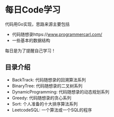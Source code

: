 # 每日Code学习
代码用Go实现，思路来源主要包括
* 代码随想录https://www.programmercarl.com/
* 一些基本的数据结构

每日是为了提醒自己学习！
## 目录介绍
* BackTrack: 代码随想录的回溯算法系列
* BinaryTree: 代码随想录的二叉树系列
* DynamicProgramming: 代码随想录的动态规划系列
* Greedy: 代码随想录的贪心系列
* Sort: 个人准备的十大排序算法系列
* LeetcodeSQL: 一个算法或一个SQL的程序
